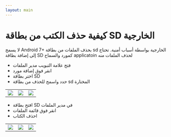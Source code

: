 ```yaml
---
layout: main
---
```


# كيفية حذف الكتب من بطاقة SD الخارجية

لا يسمح Android 7+ بحذف الملفات من بطاقة sd الخارجية بواسطة
أسباب أمنية.
تحتاج إلى إضافة بطاقة SD كمورد والسماح applicatoin لحذف الملفات منه

* فتح علامة التبويب مدير الملفات
* انقر فوق إضافة مورد
* اختر بطاقة SD
* حدد واسمح للحذف من بطاقة sd المختارة

||||
|-|-|-|
|![](1.jpg)|![](2.jpg)|![](3.jpg)|

* افتح بطاقة SD في مدير الملفات
* انقر فوق قائمة الملفات
* احذف الكتاب

||||
|-|-|-|
|![](4.jpg)|![](5.jpg)|![](6.jpg)|

